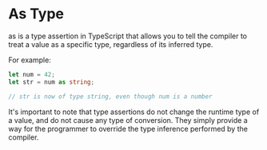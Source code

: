 # As Type

as is a type assertion in TypeScript that allows you to tell the compiler to treat a value as a specific type, regardless of its inferred type.

For example:

```typescript
let num = 42;
let str = num as string; 

// str is now of type string, even though num is a number
```

It's important to note that type assertions do not change the runtime type of a value, and do not cause any type of conversion. They simply provide a way for the programmer to override the type inference performed by the compiler.
